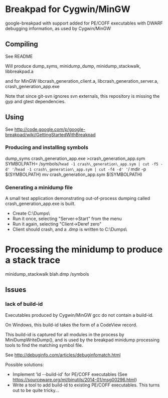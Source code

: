 # Breakpad for Cygwin/MinGW

google-breakpad with support added for PE/COFF executables with DWARF debugging
information, as used by Cygwin/MinGW

## Compiling

See README

Will produce dump\_syms, minidump\_dump, minidump\_stackwalk, libbreakpad.a

and for MinGW libcrash\_generation_client.a, libcrash\_generation_server.a, crash\_generation_app.exe

Note that since git-svn ignores svn externals, this repository is missing the
gyp and gtest dependencies.

## Using

See http://code.google.com/p/google-breakpad/wiki/GettingStartedWithBreakpad

### Producing and installing symbols

   dump\_syms crash\_generation\_app.exe >crash\_generation\_app.sym
   SYMBOLPATH= /symbols/`head -1 crash\_generation\_app.sym | cut -f5 -d' '`/`head -1 crash\_generation\_app.sym | cut -f4 -d' '`/
   mdir -p $(SYMBOLPATH)
   mv crash\_generation\_app.sym $(SYMBOLPATH)

### Generating a minidump file

A small test application demonstrating out-of-process dumping called
crash\_generation\_app.exe is built.

- Create C:\Dumps\
- Run it once, selecting "Server->Start" from the menu
- Run it again, selecting "Client->Deref zero"
- Client should crash, and a .dmp is written to C:\Dumps\

# Processing the minidump to produce a stack trace

minidump\_stackwalk blah.dmp /symbols

## Issues

### lack of build-id

Executables produced by Cygwin/MinGW gcc do not contain a build-id.

On Windows, this build-id takes the form of a CodeView record.

This build-id is captured for all modules in the process by MiniDumpWriteDump(),
and is used by the breakpad minidump processing tools to find the matching
symbol file.

See http://debuginfo.com/articles/debuginfomatch.html

Possible solutions:

* Implement 'ld --build-id' for PE/COFF executables (See https://sourceware.org/ml/binutils/2014-01/msg00296.html)
* Write a tool to add build-id to existing PE/COFF executables.  This turns out to be quite tricky...
